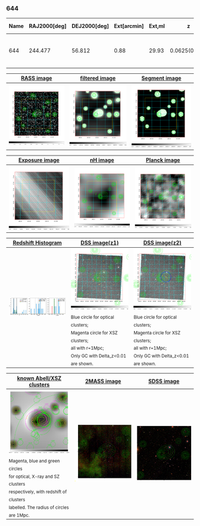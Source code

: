<div STYLE="page-break-after: always;"></div>

### 644

|Name|RAJ2000[deg]|DEJ2000[deg] |Ext[arcmin]| Ext,ml | z | z_src| C|GC(XSZ,Delta_z<0.01)| GC(OPT,Delta_z<0.01)|GC| R_sig[arcmin] | R500[arcmin] | R500[Mpc]| CRsig[c/s] | CR500[c/s] |L500[1E44 erg/s]|F500[1E-12 erg/s/cm^2]| M500[1E14 Msun]|Tx[keV]|Cnt_sig|Beta|Rc[arcmin]|Comment|Alias|
|---|---|---|---|---|---|------|---|--------|---------|----------|---|---|---|---|---|---|---|---|---|---|---|---|---|---|
|644| 244.477| 56.812| 0.88| 29.93| 0.0625(0.006)| z1,| G| -| -| C, F20, N, SPI, W| 14.162| 6.595| 0.476| 0.029(0.017)| 0.027(0.016)| 0.036(0.011)| 0.383(0.114)| 0.33(0.05)| 1.09(0.11)| 32.0| 0.934(-0.091+0.049)| 5.065(-0.680+0.646)| -| t007|

|[RASS image](../image/644/644_img.pdf)|[filtered image](../image/644/644_fil.pdf)|[Segment image](../image/644/644_seg.pdf)|
|-------------------|--------------------|-------------------|
| <img src="../image/644/644_img.png" width="300">  | <img src="../image/644/644_fil.png" width="300">   | <img src="../image/644/644_seg.png" width="300">  |

|[Exposure image](../image/644/644_mex.pdf)| [nH image](../image/644/644_nh.pdf)| [Planck image](../image/644/644_p.pdf)|
|-------------------|--------------------|-------------------|
|<img src="../image/644/644_mex.png" width="300">   | <img src="../image/644/644_nh.png" width="300">    | <img src="../image/644/644_p.png" width="300"> |

|[Redshift Histogram](../image/644/644_zg.pdf) | [DSS image(z1)](../image/644/644_dss_z1.pdf)      |  [DSS image(z2)](../image/644/644_dss_z2.pdf)    |
|-------------------|--------------------|-------------------|
|<img src="../image/644/644_zg.png" width="300"> |<img src="../image/644/644_dss_z1.png" width="300"> <sub><br>Blue circle for optical clusters; <br>Magenta circle for XSZ clusters; <br>all with r=1Mpc; <br>Only GC with Delta_z<0.01 are shown. </sub>| <img src="../image/644/644_dss_z2.png" width="300"><sub><br>Blue circle for optical clusters; <br>Magenta circle for XSZ clusters; <br>all with r=1Mpc; <br>Only GC with Delta_z<0.01 are shown. </sub> |

|[known Abell/XSZ clusters](../image/644/644_gc.pdf) | [2MASS image](../image/644/644_2mass.pdf)      |[SDSS image](../image/644/644_sdss.pdf)   |
|-------------------|-------------------|-------------------|
|<img src=../image/644/644_gc.png width="300"> <br><sub>Magenta, blue and green circles <br>for optical, X-ray and SZ clusters <br>respectively, with redshift of clusters <br>labelled. The radius of circles <br>are 1Mpc.</sub>|<img src="../image/644/644_2mass.png" width="300">  | <img src="../image/644/644_sdss.png" width="300">  |




